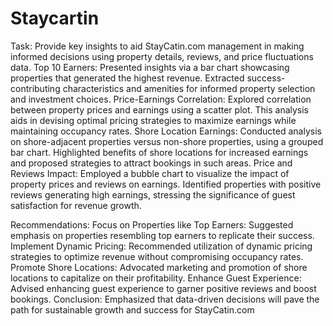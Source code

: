 # Staycartin
Task: Provide key insights to aid StayCatin.com management in making informed decisions using property details, reviews, and price fluctuations data.
Top 10 Earners: Presented insights via a bar chart showcasing properties that generated the highest revenue. Extracted success-contributing characteristics and amenities for informed property selection and investment choices.
Price-Earnings Correlation: Explored correlation between property prices and earnings using a scatter plot. This analysis aids in devising optimal pricing strategies to maximize earnings while maintaining occupancy rates.
Shore Location Earnings: Conducted analysis on shore-adjacent properties versus non-shore properties, using a grouped bar chart. Highlighted benefits of shore locations for increased earnings and proposed strategies to attract bookings in such areas.
Price and Reviews Impact: Employed a bubble chart to visualize the impact of property prices and reviews on earnings. Identified properties with positive reviews generating high earnings, stressing the significance of guest satisfaction for revenue growth.

Recommendations:
Focus on Properties like Top Earners: Suggested emphasis on properties resembling top earners to replicate their success.
Implement Dynamic Pricing: Recommended utilization of dynamic pricing strategies to optimize revenue without compromising occupancy rates.
Promote Shore Locations: Advocated marketing and promotion of shore locations to capitalize on their profitability.
Enhance Guest Experience: Advised enhancing guest experience to garner positive reviews and boost bookings.
Conclusion: Emphasized that data-driven decisions will pave the path for sustainable growth and success for StayCatin.com
